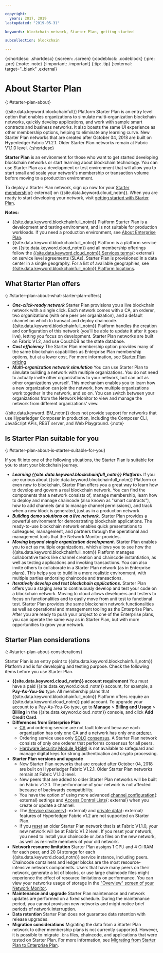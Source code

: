 ```yaml
---

copyright:
  years: 2017, 2019
lastupdated: "2019-05-31"

keywords: blockchain network, Starter Plan, getting started

subcollection: blockchain

---
```


{:shortdesc: .shortdesc}
{:screen: .screen}
{:codeblock: .codeblock}
{:pre: .pre}
{:note: .note}
{:important: .important}
{:tip: .tip}
{:external: target="_blank" .external}

# About Starter Plan
{: #starter-plan-about}

<!--[placeholder] Starter Plan is deprecated on May 30. No new Starter Plan networks can be created then. Your existing networks are not affected, but you can use them and get IBM's support on them for only another 30 days. You might consider using {{site.data.keyword.blockchainfull_notm}} Platform free 2.0 beta instead.
{: note} -->

{{site.data.keyword.blockchainfull}} Platform Starter Plan is an entry level option that enables organizations to simulate multi-organization blockchain networks, quickly develop applications, and work with sample smart contracts and business networks. It also boasts the same UI experience as other membership options, helping to eliminate any learning curve. New Starter Plan networks that are created after October 04, 2018 are built on Hyperledger Fabric V1.2.1. Older Starter Plan networks remain at Fabric V1.1.0 level.
{:shortdesc}

**Starter Plan** is an environment for those who want to get started developing blockchain networks or start learning about blockchain technology. You can use Starter Plan as a development or test environment that will allow you to start small and scale your network's membership or transaction volume before moving to a production environment.

 To deploy a Starter Plan network, sign up now for your [Starter membership](https://cloud.ibm.com/catalog/services/ibm-blockchain-5-prod){: external} on {{site.data.keyword.cloud_notm}}. When you are ready to start developing your network, visit [getting started with Starter Plan](/docs/services/blockchain/get_start_starter_plan.html#getting-started-with-starter-plan).


**Notes:**
- {{site.data.keyword.blockchainfull_notm}} Platform Starter Plan is a development and testing environment, and is not suitable for production workloads. If you need a production environment, see [About Enterprise Plan](/docs/services/blockchain/enterprise_plan.html#enterprise-plan-about).
- {{site.data.keyword.blockchainfull_notm}} Platform is a platform service on {{site.data.keyword.cloud_notm}} and all membership offerings follow the [{{site.data.keyword.cloud_notm}} Services terms](http://www-03.ibm.com/software/sla/sladb.nsf/sla/bm){: external} on service level agreements (SLAs). Starter Plan is provisioned in a data center in a single geography. For a list of available geographies, see [{{site.data.keyword.blockchainfull_notm}} Platform locations](/docs/services/blockchain?topic=blockchain-ibp-regions-locations#ibp-regions-locations).

## What Starter Plan offers
{: #starter-plan-about-what-starter-plan-offers}

- **_One-click-ready network_**
    Starter Plan provisions you a live blockchain network with a single click. Each network comes with a CA, an orderer, two organizations (with one peer per organization), and a default channel on which to transact and deploy chaincode. {{site.data.keyword.blockchainfull_notm}} Platform handles the creation and configuration of this network (you'll be able to update it after it goes live), letting you focus on development. Starter Plan networks are built on Fabric V1.2, and use CouchDB as the state database.
- **_Cost efficiency_**
    The Starter Plan membership option provides many of the same blockchain capabilities as Enterprise Plan membership options, but at a lower cost. For more information, see [Starter Plan pricing](/docs/services/blockchain/howto/pricing.html#ibp-pricing-starter-pricing)
- **_Multi-organization network simulation_**
    You can use Starter Plan to simulate building a network with multiple organizations. You do not need to actually invite other organizations to your network, but can act as other organizations yourself. This mechanism enables you to learn how a new organization can join the network, how multiple organizations work together in the network, and so on. You can switch between your organizations from the Network Monitor to view and manage the network from different organizations' view.

{{site.data.keyword.IBM_notm}} does not provide support for networks that use Hyperledger Composer in production, including the Composer CLI, JavaScript APIs, REST server, and Web Playground.
{:note}

## Is Starter Plan suitable for you
{: #starter-plan-about-is-starter-suitable-for-you}

If you fit into one of the following situations, the Starter Plan is suitable for you to start your blockchain journey.
- **_Learning {{site.data.keyword.blockchainfull_notm}} Platform._**
    If you are curious about {{site.data.keyword.blockchainfull_notm}} Platform or even new to blockchain, Starter Plan offers you a great way to learn how to develop and govern a real blockchain network. You can find the components that a network consists of, manage membership, learn how to deploy and manage chaincode (also known as "smart contracts"), how to add channels (and to manage channel permissions), and track when a new block is generated, just as in a production network.
- **_Building demo solutions on a live network._**
    Starter Plan provides a powerful environment for demonstrating blockchain applications. The ready-to-use blockchain network enables quick presentations to colleagues, management, and partners through the operational and management tools that the Network Monitor provides.
- **_Moving beyond single organization development._**
    Starter Plan enables you to act as multiple organizations, which allows you to see how the {{site.data.keyword.blockchainfull_notm}} Platform manages collaborative tasks like channel creation and chaincode instantiation, as well as testing applications and invoking transactions. You can also invite others to collaborate in a Starter Plan network (as in Enterprise plans). This helps you to build in a more realistic environment, with multiple parties endorsing chaincode and transactions.
- **_Iteratively develop and test blockchain applications._**
    Starter Plan offers you a staging area to continuously develop and test your code on a blockchain network. Moving to cloud allows developers and testers to focus on functionalities and to easily move from unit test to functional test. Starter Plan provides the same blockchain network functionalities as well as operational and management tooling as the Enterprise Plan. After you are ready to push your project to one of the Enterprise plans, you can operate the same way as in Starter Plan, but with more opportunities to grow your network.

## Starter Plan considerations
{: #starter-plan-about-considerations}

Starter Plan is an entry point to {{site.data.keyword.blockchainfull_notm}} Platform and is for developing and testing purpose.  Check the following items before you use Starter Plan.

- **{{site.data.keyword.cloud_notm}} account requirement**
    You must have a paid {{site.data.keyword.cloud_notm}} account, for example, a **Pay-As-You-Go** type. All membership plans that {{site.data.keyword.blockchainfull_notm}} Platform offers require an  {{site.data.keyword.cloud_notm}} paid account. To upgrade your account to a Pay-As-You-Go type, go to **Manage** > **Billing and Usage** > **Billing** in the {{site.data.keyword.cloud_notm}} console, and click **Add Credit Card**.
- **Differences from Enterprise Plan**
    - [CA](/docs/services/blockchain/glossary.html#glossary-CA) and ordering service are not fault tolerant because each organization has only one CA and a network has only one [orderer](/docs/services/blockchain/glossary.html#glossary-orderer).
    - Ordering service uses only [SOLO](/docs/services/blockchain/glossary.html#glossary-solo) [consensus](/docs/services/blockchain/glossary.html#glossary-consensus). A Starter Plan network consists of only one orderer that performs consensus for all peers.
    - [Hardware Security Module (HSM)](/docs/services/blockchain/glossary.html#glossary-hsm) is not available to safeguard and manage digital keys for strong authentication and crypto processing.
- **Starter Plan versions and upgrade**
    - New Starter Plan networks that are created after October 04, 2018 are built on Hyperledger Fabric V1.2.1. Older Starter Plan networks remain at Fabric V1.1.0 level.
    - New peers that are added to older Starter Plan networks will be built on Fabric v1.2.1. The performance of your network is not affected because of backwards compatibility.
    - You have the option of using more advanced [channel configuration](https://hyperledger-fabric.readthedocs.io/en/release-1.2/config_update.html){: external} settings and [Access Control Lists](https://hyperledger-fabric.readthedocs.io/en/release-1.2/access_control.html){: external} when you create or update a channel.
    - The [Service discovery](https://hyperledger-fabric.readthedocs.io/en/release-1.2/discovery-overview.html){: external} and [private data](https://hyperledger-fabric.readthedocs.io/en/release-1.2/private-data/private-data.html){: external} features of Hyperledger Fabric v1.2 are not supported on Starter Plan.
    - If you [reset](/docs/services/blockchain/v10_dashboard.html#ibp-dashboard-reset-network) an older Starter Plan network that is at Fabric V1.1.0, your new network will be at Fabric V1.2 level. If you reset your network, you need to install your chaincode or .bna files on the new network, as well as re-invite members of your old network.
- **Network resource limitation**
    Starter Plan assigns 1 CPU and 4 Gi RAM for each peer, and 20 Gi storage for each {{site.data.keyword.cloud_notm}} service instance, including peers. Chaincode containers and ledger blocks are the most resource-intensive network components. Users that have many peers on their network, generate a lot of blocks, or use large chaincode files might experience the effect of resource limitations on performance. You can view your networks usage of storage in the ["Overview" screen of your Network Monitor](/docs/services/blockchain/v10_dashboard.html#ibp-dashboard-storage).
- **Maintenance and upgrade**
    Starter Plan maintenance and network updates are performed on a fixed schedule. During the maintenance period, you cannot provision new networks and might notice brief periods of network interruption.
- **Data retention**
    Starter Plan does not guarantee data retention with release upgrades.
- **Migration considerations**
    Migrating the data from a Starter Plan network to other membership plans is not currently supported. However, it is possible to migrate `.bna` files, chaincode, and applications that were tested on Starter Plan. For more information, see [Migrating from Starter Plan to Enterprise Plan](/docs/services/blockchain/howto/migrate_sp_ep.html#migrate_starter_to_enterprise).
